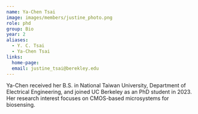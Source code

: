 ```yaml
---
name: Ya-Chen Tsai
image: images/members/justine_photo.png
role: phd
group: Bio
year: 2
aliases:
  - Y. C. Tsai
  - Ya-Chen Tsai
links:
  home-page: 
  email: justine_tsai@berekley.edu
---
```


Ya-Chen received her B.S. in National Taiwan University, Department of Electrical Engineering, and joined UC Berkeley as an PhD student in 2023. Her research interest focuses on CMOS-based microsystems for biosensing.
